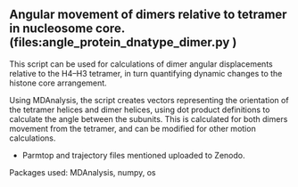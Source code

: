 **Angular movement of dimers relative to tetramer in nucleosome core. (files:angle_protein_dnatype_dimer.py )**
-

This script can be used for calculations of dimer angular displacements relative to the H4–H3 tetramer, in turn quantifying dynamic changes to the histone core arrangement. 

Using MDAnalysis, the script creates vectors representing the orientation of the tetramer helices and dimer helices, using dot product definitions to calculate the angle between the subunits. This is calculated for both dimers movement from the tetramer, and can be modified for other motion calculations.

- Parmtop and trajectory files mentioned uploaded to Zenodo.

Packages used: MDAnalysis, numpy, os
